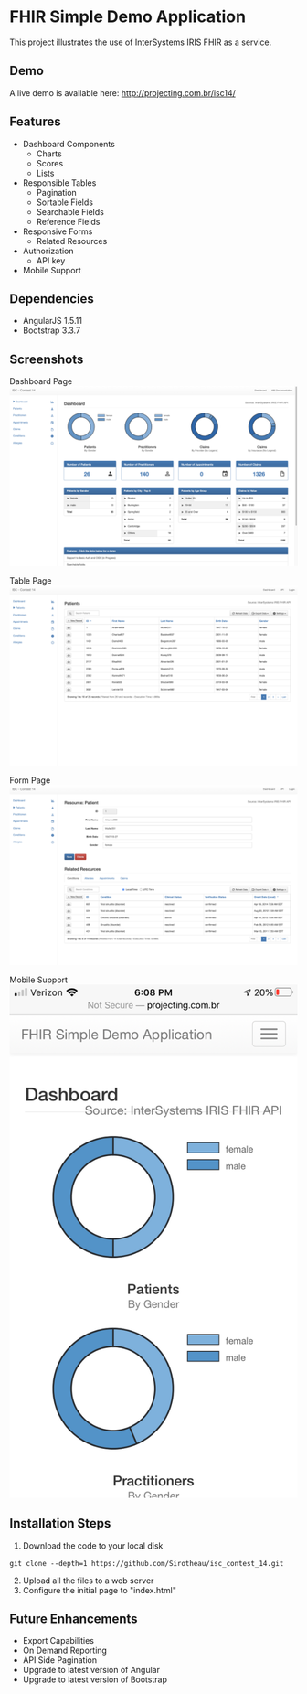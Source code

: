 # FHIR Simple Demo Application
This project illustrates the use of InterSystems IRIS FHIR as a service.

## Demo
A live demo is available here: http://projecting.com.br/isc14/

## Features
* Dashboard Components
  * Charts
  * Scores
  * Lists
* Responsible Tables
  * Pagination
  * Sortable Fields
  * Searchable Fields
  * Reference Fields
* Responsive Forms
  * Related Resources
* Authorization
  * API key
* Mobile Support

## Dependencies
* AngularJS 1.5.11
* Bootstrap 3.3.7

## Screenshots
Dashboard Page
![Dashboard Page](./images/readme_img_1.png)

Table Page
![Table Page](./images/readme_img_2.png)

Form Page
![Form Page](./images/readme_img_3.png)

Mobile Support
![Form Page](./images/readme_img_4.png)

## Installation Steps

1. Download the code to your local disk
```
git clone --depth=1 https://github.com/Sirotheau/isc_contest_14.git
```
2. Upload all the files to a web server
3. Configure the initial page to "index.html"

## Future Enhancements
* Export Capabilities
* On Demand Reporting
* API Side Pagination
* Upgrade to latest version of Angular
* Upgrade to latest version of Bootstrap
